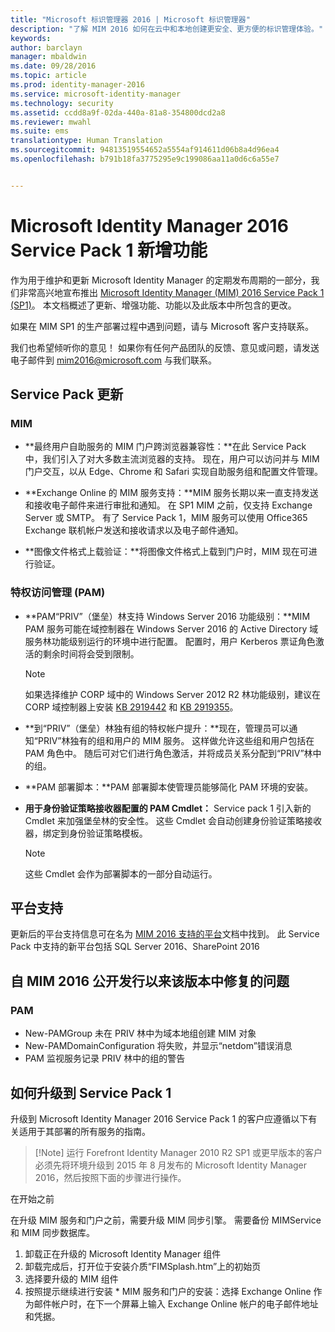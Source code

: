 ```yaml
---
title: "Microsoft 标识管理器 2016 | Microsoft 标识管理器"
description: "了解 MIM 2016 如何在云中和本地创建更安全、更方便的标识管理体验。"
keywords: 
author: barclayn
manager: mbaldwin
ms.date: 09/28/2016
ms.topic: article
ms.prod: identity-manager-2016
ms.service: microsoft-identity-manager
ms.technology: security
ms.assetid: ccdd8a9f-02da-440a-81a8-354800dcd2a8
ms.reviewer: mwahl
ms.suite: ems
translationtype: Human Translation
ms.sourcegitcommit: 94813519554652a5554af914611d06b8a4d96ea4
ms.openlocfilehash: b791b18fa3775295e9c199086aa11a0d6c6a55e7


---
```

# Microsoft Identity Manager 2016 Service Pack 1 新增功能 #

作为用于维护和更新 Microsoft Identity Manager 的定期发布周期的一部分，我们非常高兴地宣布推出 [Microsoft Identity Manager (MIM) 2016 Service Pack 1 (SP1)](https://msdn.microsoft.com/subscriptions/downloads/?fileid=70212#searchTerm=&Languages=en&PageSize=10&PageIndex=0&FileId=70212)。 本文档概述了更新、增强功能、功能以及此版本中所包含的更改。

如果在 MIM SP1 的生产部署过程中遇到问题，请与 Microsoft 客户支持联系。

我们也希望倾听你的意见！ 如果你有任何产品团队的反馈、意见或问题，请发送电子邮件到 [mim2016@microsoft.com](mailto:mim2016@microsoft.com) 与我们联系。



## Service Pack 更新 #

### MIM

- **最终用户自助服务的 MIM 门户跨浏览器兼容性：**在此 Service Pack 中，我们引入了对大多数主流浏览器的支持。 现在，用户可以访问并与 MIM 门户交互，以从 Edge、Chrome 和 Safari 实现自助服务组和配置文件管理。

- **Exchange Online 的 MIM 服务支持：**MIM 服务长期以来一直支持发送和接收电子邮件来进行审批和通知。 在 SP1 MIM 之前，仅支持 Exchange Server 或 SMTP。 有了 Service Pack 1，MIM 服务可以使用 Office365 Exchange 联机帐户发送和接收请求以及电子邮件通知。

- **图像文件格式上载验证：**将图像文件格式上载到门户时，MIM 现在可进行验证。

### 特权访问管理 (PAM)

- **PAM“PRIV”（堡垒）林支持 Windows Server 2016 功能级别：**MIM PAM 服务可能在域控制器在 Windows Server 2016 的 Active Directory 域服务林功能级别运行的环境中进行配置。 配置时，用户 Kerberos 票证角色激活的剩余时间将会受到限制。

    >[!Note]
    如果选择维护 CORP 域中的 Windows Server 2012 R2 林功能级别，建议在 CORP 域控制器上安装 [KB 2919442](https://support.microsoft.com/en-us/kb/2919442) 和 [KB 2919355](https://support.microsoft.com/en-us/kb/2919355)。

- **到“PRIV”（堡垒）林独有组的特权帐户提升：**现在，管理员可以通知“PRIV”林独有的组和用户的 MIM 服务。 这样做允许这些组和用户包括在 PAM 角色中。  随后可对它们进行角色激活，并将成员关系分配到“PRIV”林中的组。

- **PAM 部署脚本：**PAM 部署脚本使管理员能够简化 PAM 环境的安装。

- **用于身份验证策略接收器配置的 PAM Cmdlet：** Service pack 1 引入新的 Cmdlet 来加强堡垒林的安全性。 这些 Cmdlet 会自动创建身份验证策略接收器，绑定到身份验证策略模板。

    >[!Note]
    这些 Cmdlet 会作为部署脚本的一部分自动运行。


## 平台支持
更新后的平台支持信息可在名为 [MIM 2016 支持的平台](/microsoft-identity-manager/plan-design/microsoft-identity-manager-2016-supported-platforms)文档中找到。  此 Service Pack 中支持的新平台包括 SQL Server 2016、SharePoint 2016

## 自 MIM 2016 公开发行以来该版本中修复的问题

### PAM
- New-PAMGroup 未在 PRIV 林中为域本地组创建 MIM 对象
- New-PAMDomainConfiguration 将失败，并显示“netdom”错误消息
- PAM 监视服务记录 PRIV 林中的组的警告

## 如何升级到 Service Pack 1

升级到 Microsoft Identity Manager 2016 Service Pack 1 的客户应遵循以下有关适用于其部署的所有服务的指南。

>[!Note] 运行 Forefront Identity Manager 2010 R2 SP1 或更早版本的客户必须先将环境升级到 2015 年 8 月发布的 Microsoft Identity Manager 2016，然后按照下面的步骤进行操作。

在开始之前

在升级 MIM 服务和门户之前，需要升级 MIM 同步引擎。
需要备份 MIMService 和 MIM 同步数据库。

  1. 卸载正在升级的 Microsoft Identity Manager 组件
  2. 卸载完成后，打开位于安装介质“FIMSplash.htm”上的初始页
  3. 选择要升级的 MIM 组件
  4. 按照提示继续进行安装
    * MIM 服务和门户的安装：选择 Exchange Online 作为邮件帐户时，在下一个屏幕上输入 Exchange Online 帐户的电子邮件地址和凭据。



<!--HONumber=Sep16_HO4-->


